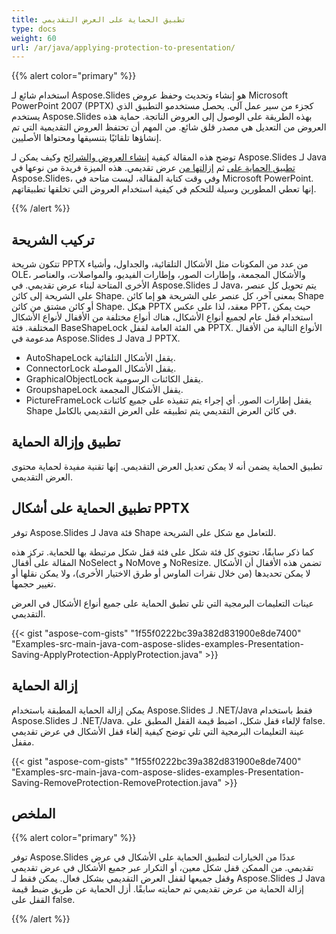 ```yaml
---
title: تطبيق الحماية على العرض التقديمي
type: docs
weight: 60
url: /ar/java/applying-protection-to-presentation/
---
```


{{% alert color="primary" %}} 

استخدام شائع لـ Aspose.Slides هو إنشاء وتحديث وحفظ عروض Microsoft PowerPoint 2007 (PPTX) كجزء من سير عمل آلي. يحصل مستخدمو التطبيق الذي يستخدم Aspose.Slides بهذه الطريقة على الوصول إلى العروض الناتجة. حماية هذه العروض من التعديل هي مصدر قلق شائع. من المهم أن تحتفظ العروض التقديمية التي تم إنشاؤها تلقائيًا بتنسيقها ومحتواها الأصليين.

توضح هذه المقالة كيفية [إنشاء العروض والشرائح](/slides/ar/java/applying-protection-to-presentation/) وكيف يمكن لـ Aspose.Slides لـ Java [تطبيق الحماية على](/slides/ar/java/applying-protection-to-presentation/) ثم [إزالتها من](/slides/ar/java/applying-protection-to-presentation/) عرض تقديمي. هذه الميزة فريدة من نوعها في Aspose.Slides، وفي وقت كتابة المقالة، ليست متاحة في Microsoft PowerPoint. إنها تعطي المطورين وسيلة للتحكم في كيفية استخدام العروض التي تخلقها تطبيقاتهم.

{{% /alert %}} 
## **تركيب الشريحة**
تتكون شريحة PPTX من عدد من المكونات مثل الأشكال التلقائية، والجداول، وأشياء OLE، والأشكال المجمعة، وإطارات الصور، وإطارات الفيديو، والمواصلات، والعناصر الأخرى المتاحة لبناء عرض تقديمي. في Aspose.Slides لـ Java، يتم تحويل كل عنصر على الشريحة إلى كائن Shape. بمعنى آخر، كل عنصر على الشريحة هو إما كائن Shape أو كائن مشتق من كائن Shape. هيكل PPTX معقد، لذا على عكس PPT، حيث يمكن استخدام قفل عام لجميع أنواع الأشكال، هناك أنواع مختلفة من الأقفال لأنواع الأشكال المختلفة. فئة BaseShapeLock هي الفئة العامة لقفل PPTX. الأنواع التالية من الأقفال مدعومة في Aspose.Slides لـ Java لـ PPTX.

- AutoShapeLock يقفل الأشكال التلقائية.
- ConnectorLock يقفل الأشكال الموصلة.
- GraphicalObjectLock يقفل الكائنات الرسومية.
- GroupshapeLock يقفل الأشكال المجمعة.
- PictureFrameLock يقفل إطارات الصور.
  أي إجراء يتم تنفيذه على جميع كائنات Shape في كائن العرض التقديمي يتم تطبيقه على العرض التقديمي بالكامل.
## **تطبيق وإزالة الحماية**
تطبيق الحماية يضمن أنه لا يمكن تعديل العرض التقديمي. إنها تقنية مفيدة لحماية محتوى العرض التقديمي.
## **تطبيق الحماية على أشكال PPTX**
توفر Aspose.Slides لـ Java فئة Shape للتعامل مع شكل على الشريحة.

كما ذكر سابقًا، تحتوي كل فئة شكل على فئة قفل شكل مرتبطة بها للحماية. تركز هذه المقالة على أقفال NoSelect و NoMove و NoResize. تضمن هذه الأقفال أن الأشكال لا يمكن تحديدها (من خلال نقرات الماوس أو طرق الاختيار الأخرى)، ولا يمكن نقلها أو تغيير حجمها.

عينات التعليمات البرمجية التي تلي تطبق الحماية على جميع أنواع الأشكال في العرض التقديمي.



{{< gist "aspose-com-gists" "1f55f0222bc39a382d831900e8de7400" "Examples-src-main-java-com-aspose-slides-examples-Presentation-Saving-ApplyProtection-ApplyProtection.java" >}}
## **إزالة الحماية**
يمكن إزالة الحماية المطبقة باستخدام Aspose.Slides لـ .NET/Java فقط باستخدام Aspose.Slides لـ .NET/Java. لإلغاء قفل شكل، اضبط قيمة القفل المطبق على false. عينة التعليمات البرمجية التي تلي توضح كيفية إلغاء قفل الأشكال في عرض تقديمي مقفل.

{{< gist "aspose-com-gists" "1f55f0222bc39a382d831900e8de7400" "Examples-src-main-java-com-aspose-slides-examples-Presentation-Saving-RemoveProtection-RemoveProtection.java" >}}




## **الملخص**
{{% alert color="primary" %}} 

توفر Aspose.Slides عددًا من الخيارات لتطبيق الحماية على الأشكال في عرض تقديمي. من الممكن قفل شكل معين، أو التكرار عبر جميع الأشكال في عرض تقديمي وقفل جميعها لقفل العرض التقديمي بشكل فعال. يمكن فقط لـ Aspose.Slides لـ Java إزالة الحماية من عرض تقديمي تم حمايته سابقًا. أزل الحماية عن طريق ضبط قيمة القفل على false.

{{% /alert %}}